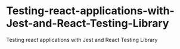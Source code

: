 # Testing-react-applications-with-Jest-and-React-Testing-Library
Testing react applications with Jest and React Testing Library
